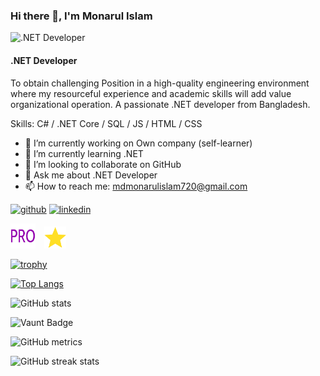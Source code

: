 ### Hi there 👋, I'm Monarul Islam

![.NET Developer](https://avatars.githubusercontent.com/u/125577259?v=4)

#### .NET Developer


To obtain challenging Position in a high-quality engineering environment where my resourceful experience and academic skills will add value organizational operation. A passionate .NET developer from Bangladesh.

Skills: C# / .NET Core / SQL / JS / HTML / CSS

- 🔭 I’m currently working on Own company (self-learner) 
- 🌱 I’m currently learning .NET 
- 👯 I’m looking to collaborate on GitHub 
- 💬 Ask me about .NET Developer 
- 📫 How to reach me: mdmonarulislam720@gmail.com 


[<img src='https://cdn.jsdelivr.net/npm/simple-icons@3.0.1/icons/github.svg' alt='github' height='40'>](https://github.com/https://github.com/monarulMN)  [<img src='https://cdn.jsdelivr.net/npm/simple-icons@3.0.1/icons/linkedin.svg' alt='linkedin' height='40'>](https://www.linkedin.com/in/https://www.linkedin.com/in/md-monarul-islam-3a1a0a265//)  

<a href='https://github.com/pricing'><img src='https://raw.githubusercontent.com/acervenky/animated-github-badges/master/assets/pro.gif' width='40' height='40'></a> <a href='https://stars.github.com/'><img src='https://raw.githubusercontent.com/acervenky/animated-github-badges/master/assets/starbadge.gif' width='35' height='35'></a> 

[![trophy](https://github-profile-trophy.vercel.app/?username=https://github.com/monarulMN)](https://github.com/ryo-ma/github-profile-trophy)

[![Top Langs](https://github-readme-stats.vercel.app/api/top-langs/?username=https://github.com/monarulMN)](https://github.com/anuraghazra/github-readme-stats)

![GitHub stats](https://github-readme-stats.vercel.app/api?username=https://github.com/monarulMN&show_icons=true&count_private=true)  

![Vaunt Badge](https://api.vaunt.dev/v1/github/entities/https://github.com/monarulMN/contributions?format=svg&private=true)  

![GitHub metrics](https://metrics.lecoq.io/https://github.com/monarulMN)  

![GitHub streak stats](https://streak-stats.demolab.com/?user=https://github.com/monarulMN)  

